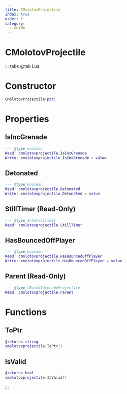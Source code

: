 ```yaml
---
title: CMolotovProjectile
index: true
order: 2
category:
  - Guide
---
```


# CMolotovProjectile

::: tabs
@tab Lua
# Constructor
```lua
CMolotovProjectile(ptr)
```
# Properties
## IsIncGrenade 
```lua
--- @type boolean
Read: cmolotovprojectile.IsIncGrenade
Write: cmolotovprojectile.IsIncGrenade = value
```
## Detonated 
```lua
--- @type boolean
Read: cmolotovprojectile.Detonated
Write: cmolotovprojectile.Detonated = value
```
## StillTimer (Read-Only)
```lua
--- @type IntervalTimer
Read: cmolotovprojectile.StillTimer
```
## HasBouncedOffPlayer 
```lua
--- @type boolean
Read: cmolotovprojectile.HasBouncedOffPlayer
Write: cmolotovprojectile.HasBouncedOffPlayer = value
```
## Parent (Read-Only)
```lua
--- @type CBaseCSGrenadeProjectile
Read: cmolotovprojectile.Parent
```
# Functions
## ToPtr
```lua
@returns string
cmolotovprojectile:ToPtr()
```
## IsValid
```lua
@returns bool
cmolotovprojectile:IsValid()
```

:::